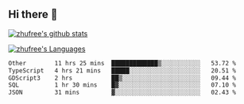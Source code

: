 ## Hi there 👋
[![zhufree's github stats](https://github-readme-stats.vercel.app/api?username=zhufree&show_icons=true&count_private=true)](https://github.com/anuraghazra/github-readme-stats)

[![zhufree's Languages](https://github-readme-stats.vercel.app/api/top-langs/?username=zhufree&layout=compact&langs_count=10)](https://github.com/anuraghazra/github-readme-stats)
<!--START_SECTION:waka-->

```txt
Other        11 hrs 25 mins  █████████████▒░░░░░░░░░░░   53.72 %
TypeScript   4 hrs 21 mins   █████░░░░░░░░░░░░░░░░░░░░   20.51 %
GDScript3    2 hrs           ██▒░░░░░░░░░░░░░░░░░░░░░░   09.44 %
SQL          1 hr 30 mins    █▓░░░░░░░░░░░░░░░░░░░░░░░   07.10 %
JSON         31 mins         ▓░░░░░░░░░░░░░░░░░░░░░░░░   02.43 %
```

<!--END_SECTION:waka-->

<!--
**zhufree/zhufree** is a ✨ _special_ ✨ repository because its `README.md` (this file) appears on your GitHub profile.

Here are some ideas to get you started:

- 🔭 I’m currently working on ...
- 🌱 I’m currently learning ...
- 👯 I’m looking to collaborate on ...
- 🤔 I’m looking for help with ...
- 💬 Ask me about ...
- 📫 How to reach me: ...
- 😄 Pronouns: ...
- ⚡ Fun fact: ...
-->

